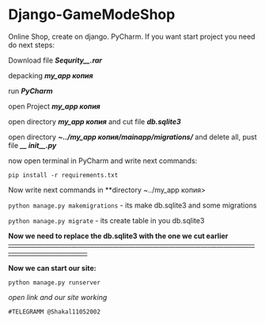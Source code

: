 # Django-GameModeShop
Online Shop, create on django. PyCharm. 
If you want start project you need do next steps:

Download file ***Sequrity__.rar*** 

depacking ***my_app копия***

run ***PyCharm***

open Project ***my_app копия***
  
open directory ***my_app копия*** and cut file ***db.sqlite3***

open directory ***~../my_app копия/mainapp/migrations/*** and delete all, pust file ***__ іnit__.py*** 

now open terminal in PyCharm and write next commands:

```pip install -r requirements.txt```

Now write next commands in **directory ~../my_app копия>

```python manage.py makemigrations``` - its make db.sqlite3 and some migrations

```python manage.py migrate``` - its create table in you db.sqlite3

**Now we need to replace the db.sqlite3 with the one we cut earlier**
~~_______________________________________________________________________________________________________~~

**Now we can start our site:**

```python manage.py runserver```

*open link and our site working*

` #TELEGRAMM @Shakal11052002 `
